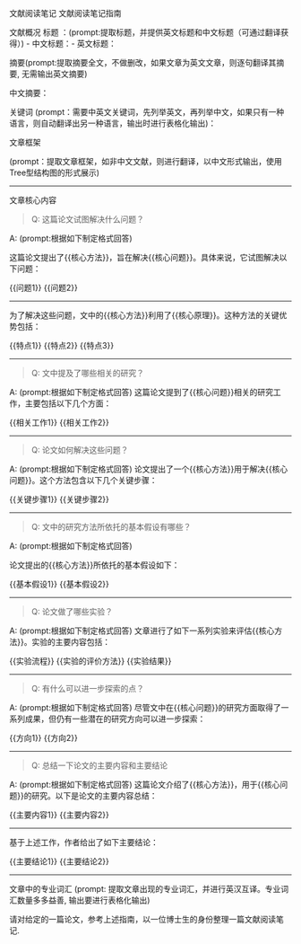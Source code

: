 文献阅读笔记
文献阅读笔记指南

文献概况
标题 ：(prompt:提取标题，并提供英文标题和中文标题（可通过翻译获得）) - 中文标题：- 英文标题：

摘要(prompt:提取摘要全文，不做删改，如果文章为英文文章，则逐句翻译其摘要, 无需输出英文摘要)

中文摘要：

关键词 (prompt：需要中英文关键词，先列举英文，再列举中文，如果只有一种语言，则自动翻译出另一种语言，输出时进行表格化输出)：



文章框架

(prompt：提取文章框架，如非中文文献，则进行翻译，以中文形式输出，使用Tree型结构图的形式展示)

---
文章核心内容
> Q: 这篇论文试图解决什么问题？

A: (prompt:根据如下制定格式回答)

这篇论文提出了{{核心方法}}，旨在解决{{核心问题}}。具体来说，它试图解决以下问题：

{{问题1}}
{{问题2}}


---
为了解决这些问题，文中的{{核心方法}}利用了{{核心原理}}。这种方法的关键优势包括：

{{特点1}}
{{特点2}}
{{特点3}}


---
> Q: 文中提及了哪些相关的研究？

A: (prompt:根据如下制定格式回答) 这篇论文提到了{{核心问题}}相关的研究工作，主要包括以下几个方面：

{{相关工作1}}
{{相关工作2}}


---
> Q: 论文如何解决这些问题？

A: (prompt:根据如下制定格式回答) 论文提出了一个{{核心方法}}用于解决{{核心问题}}。这个方法包含以下几个关键步骤：

{{关键步骤1}}
{{关键步骤2}}


---
> Q: 文中的研究方法所依托的基本假设有哪些？

A: (prompt:根据如下制定格式回答)

论文提出的{{核心方法}}所依托的基本假设如下：

{{基本假设1}}
{{基本假设2}}


---
> Q: 论文做了哪些实验？

A: (prompt:根据如下制定格式回答) 文章进行了如下一系列实验来评估{{核心方法}}。实验的主要内容包括：

{{实验流程}}
{{实验的评价方法}}
{{实验结果}}


---
> Q: 有什么可以进一步探索的点？

A: (prompt:根据如下制定格式回答) 尽管文中在{{核心问题}}的研究方面取得了一系列成果，但仍有一些潜在的研究方向可以进一步探索：

{{方向1}}
{{方向2}}


---
> Q: 总结一下论文的主要内容和主要结论

A: (prompt:根据如下制定格式回答) 这篇论文介绍了{{核心方法}}，用于{{核心问题}}的研究。以下是论文的主要内容总结：

{{主要内容1}}
{{主要内容2}}


---
基于上述工作，作者给出了如下主要结论：

{{主要结论1}}
{{主要结论2}}


---
文章中的专业词汇
(prompt: 提取文章出现的专业词汇，并进行英汉互译。专业词汇数量多多益善, 输出要进行表格化输出)


请对给定的一篇论文，参考上述指南，以一位博士生的身份整理一篇文献阅读笔记.